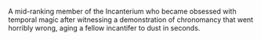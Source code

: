A mid-ranking member of the Incanterium who became obsessed with temporal magic after witnessing a demonstration of chronomancy that went horribly wrong, aging a fellow incantifer to dust in seconds.


